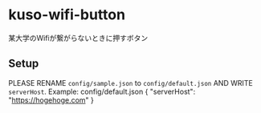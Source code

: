 # kuso-wifi-button
某大学のWifiが繋がらないときに押すボタン

## Setup
PLEASE RENAME `config/sample.json` to `config/default.json` AND WRITE `serverHost`.
Example: config/default.json
    {
      "serverHost": "https://hogehoge.com"
    }